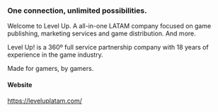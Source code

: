 ### One connection, unlimited possibilities.

Welcome to Level Up. A all-in-one LATAM company focused on game publishing, marketing services and game distribution. And more.

Level Up! is a 360º full service partnership company with 18 years of experience in the game industry.

Made for gamers, by gamers.

#### Website
https://leveluplatam.com/
